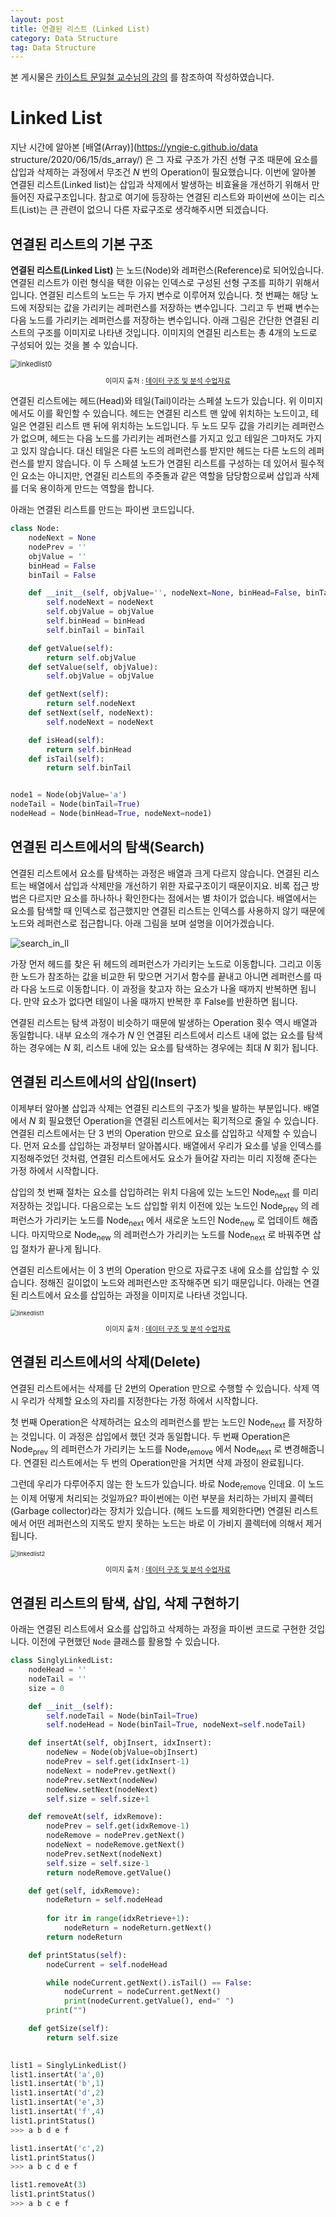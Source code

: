 ```yaml
---
layout: post
title: 연결된 리스트 (Linked List)
category: Data Structure
tag: Data Structure
---
```




본 게시물은 [카이스트 문일철 교수님의 강의](https://www.edwith.org/datastructure-2019s/lecture/40291/) 를 참조하여 작성하였습니다.



# Linked List

지난 시간에 알아본 [배열(Array)](https://yngie-c.github.io/data structure/2020/06/15/ds_array/) 은 그 자료 구조가 가진 선형 구조 때문에 요소를 삽입과 삭제하는 과정에서 무조건 $N$ 번의 Operation이 필요했습니다. 이번에 알아볼 연결된 리스트(Linked list)는 삽입과 삭제에서 발생하는 비효율을 개선하기 위해서 만들어진 자료구조입니다. 참고로 여기에 등장하는 연결된 리스트와 파이썬에 쓰이는 리스트(List)는 큰 관련이 없으니 다른 자료구조로 생각해주시면 되겠습니다. 



## 연결된 리스트의 기본 구조

**연결된 리스트(Linked List)** 는 노드(Node)와 레퍼런스(Reference)로 되어있습니다. 연결된 리스트가 이런 형식을 택한 이유는 인덱스로 구성된 선형 구조를 피하기 위해서 입니다. 연결된 리스트의 노드는 두 가지 변수로 이루어져 있습니다. 첫 번째는 해당 노드에 저장되는 값을 가리키는 레퍼런스를 저장하는 변수입니다. 그리고 두 번째 변수는 다음 노드를 가리키는 레퍼런스를 저장하는 변수입니다. 아래 그림은 간단한 연결된 리스트의 구조를 이미지로 나타낸 것입니다. 이미지의 연결된 리스트는 총 4개의 노드로 구성되어 있는 것을 볼 수 있습니다.

<img src="https://user-images.githubusercontent.com/45377884/85203968-2487fe00-b34c-11ea-80e2-a83b6594d131.png" alt="linkedlist0" style="zoom: 80%;" />

<p align="center" style="font-size:80%">이미지 출처 : <a href="https://www.edwith.org/datastructure-2019s/notice/1658">데이터 구조 및 분석 수업자료</a></p>

연결된 리스트에는 헤드(Head)와 테일(Tail)이라는 스페셜 노드가 있습니다. 위 이미지에서도 이를 확인할 수 있습니다. 헤드는 연결된 리스트 맨 앞에 위치하는 노드이고, 테일은 연결된 리스트 맨 뒤에 위치하는 노드입니다. 두 노드 모두 값을 가리키는 레퍼런스가 없으며, 헤드는 다음 노드를 가리키는 레퍼런스를 가지고 있고 테일은 그마저도 가지고 있지 않습니다. 대신 테일은 다른 노드의 레퍼런스를 받지만 헤드는 다른 노드의 레퍼런스를 받지 않습니다. 이 두 스페셜 노드가 연결된 리스트를 구성하는 데 있어서 필수적인 요소는 아니지만, 연결된 리스트의 주줏돌과 같은 역할을 담당함으로써 삽입과 삭제를 더욱 용이하게 만드는 역할을 합니다.

아래는 연결된 리스트를 만드는 파이썬 코드입니다.

```python
class Node:
    nodeNext = None
    nodePrev = ''
    objValue = ''
    binHead = False
    binTail = False

    def __init__(self, objValue='', nodeNext=None, binHead=False, binTail=False):
        self.nodeNext = nodeNext
        self.objValue = objValue
        self.binHead = binHead
        self.binTail = binTail

    def getValue(self):
        return self.objValue
    def setValue(self, objValue):
        self.objValue = objValue

    def getNext(self):
        return self.nodeNext
    def setNext(self, nodeNext):
        self.nodeNext = nodeNext

    def isHead(self):
        return self.binHead
    def isTail(self):
        return self.binTail


node1 = Node(objValue='a')
nodeTail = Node(binTail=True)
nodeHead = Node(binHead=True, nodeNext=node1)
```



## 연결된 리스트에서의 탐색(Search)

연결된 리스트에서 요소를 탐색하는 과정은 배열과 크게 다르지 않습니다. 연결된 리스트는 배열에서 삽입과 삭제만을 개선하기 위한 자료구조이기 때문이지요. 비록 접근 방법은 다르지만 요소를 하나하나 확인한다는 점에서는 별 차이가 없습니다. 배열에서는 요소를 탐색할 때 인덱스로 접근했지만 연결된 리스트는 인덱스를 사용하지 않기 때문에 노드와 레퍼런스로 접근합니다. 아래 그림을 보며 설명을 이어가겠습니다.

![search_in_ll](https://user-images.githubusercontent.com/45377884/89987576-40a77c00-dcb9-11ea-8f2f-c1de60655858.png)

가장 먼저 헤드를 찾은 뒤 헤드의 레퍼런스가 가리키는 노드로 이동합니다. 그리고 이동한 노드가 참조하는 값을 비교한 뒤 맞으면 거기서 함수를 끝내고 아니면 레퍼런스를 따라 다음 노드로 이동합니다. 이 과정을 찾고자 하는 요소가 나올 때까지 반복하면 됩니다. 만약 요소가 없다면 테일이 나올 때까지 반복한 후 False를 반환하면 됩니다.

연결된 리스트는 탐색 과정이 비슷하기 때문에 발생하는 Operation 횟수 역시 배열과 동일합니다. 내부 요소의 개수가 $N$ 인 연결된 리스트에서 리스트 내에 없는 요소를 탐색하는 경우에는 $N$ 회, 리스트 내에 있는 요소를 탐색하는 경우에는 최대 $N$ 회가 됩니다.



## 연결된 리스트에서의 삽입(Insert)

이제부터 알아볼 삽입과 삭제는 연결된 리스트의 구조가 빛을 발하는 부분입니다. 배열에서 $N$ 회 필요했던 Operation을 연결된 리스트에서는 획기적으로 줄일 수 있습니다. 연결된 리스트에서는 단 $3$ 번의 Operation 만으로 요소를 삽입하고 삭제할 수 있습니다. 먼저 요소를 삽입하는 과정부터 알아봅시다. 배열에서 우리가 요소를 넣을 인덱스를 지정해주었던 것처럼, 연결된 리스트에서도 요소가 들어갈 자리는 미리 지정해 준다는 가정 하에서 시작합니다.

삽입의 첫 번째 절차는 요소를 삽입하려는 위치 다음에 있는 노드인 $\text{Node}_{\text{next}}$ 를 미리 저장하는 것입니다. 다음으로는 노드 삽입할 위치 이전에 있는 노드인 $\text{Node}_{\text{prev}}$ 의 레퍼런스가 가리키는 노드를 $\text{Node}_{\text{next}}$ 에서 새로운 노드인 $\text{Node}_{\text{new}}$ 로 업데이트 해줍니다. 마지막으로 $\text{Node}_{\text{new}}$ 의 레퍼런스가 가리키는 노드를 $\text{Node}_{\text{next}}$ 로 바꿔주면 삽입 절차가 끝나게 됩니다.

연결된 리스트에서는 이 $3$ 번의 Operation 만으로 자료구조 내에 요소를 삽입할 수 있습니다. 정해진 길이없이 노드와 레퍼런스만 조작해주면 되기 때문입니다. 아래는 연결된 리스트에서 요소를 삽입하는 과정을 이미지로 나타낸 것입니다.

<img src="https://user-images.githubusercontent.com/45377884/85203979-38cbfb00-b34c-11ea-81fd-3203ffb478e3.png" alt="linkedlist1" style="zoom: 67%;" />

<p align="center" style="font-size:80%">이미지 출처 : <a href="https://www.edwith.org/datastructure-2019s/notice/1658">데이터 구조 및 분석 수업자료</a></p>



## 연결된 리스트에서의 삭제(Delete)

연결된 리스트에서는 삭제를 단 2번의 Operation 만으로 수행할 수 있습니다. 삭제 역시 우리가 삭제할 요소의 자리를 지정한다는 가정 하에서 시작합니다.

첫 번째 Operation은 삭제하려는 요소의 레퍼런스를 받는 노드인 $\text{Node}_{\text{next}}$ 를 저장하는 것입니다. 이 과정은 삽입에서 했던 것과 동일합니다. 두 번째 Operation은 $\text{Node}_{\text{prev}}$ 의 레퍼런스가 가리키는 노드를 $\text{Node}_{\text{remove}}$ 에서 $\text{Node}_{\text{next}}$ 로 변경해줍니다. 연결된 리스트에서는 두 번의 Operation만을 거치면 삭제 과정이 완료됩니다.

그런데 우리가 다루어주지 않는 한 노드가 있습니다. 바로 $\text{Node}_{\text{remove}}$ 인데요. 이 노드는 이제 어떻게 처리되는 것일까요? 파이썬에는 이런 부분을 처리하는 가비지 콜렉터(Garbage collector)라는 장치가 있습니다. (헤드 노드를 제외한다면) 연결된 리스트에서 어떤 레퍼런스의 지목도 받지 못하는 노드는 바로 이 가비지 콜렉터에 의해서 제거됩니다.

<img src="https://user-images.githubusercontent.com/45377884/85203980-39fd2800-b34c-11ea-9cf3-46b42626916d.png" alt="linkedlist2" style="zoom: 67%;" />

<p align="center" style="font-size:80%">이미지 출처 : <a href="https://www.edwith.org/datastructure-2019s/notice/1658">데이터 구조 및 분석 수업자료</a></p>

## 연결된 리스트의 탐색, 삽입, 삭제 구현하기

아래는 연결된 리스트에서 요소를 삽입하고 삭제하는 과정을 파이썬 코드로 구현한 것입니다. 이전에 구현했던 `Node` 클래스를 활용할 수 있습니다.

```python
class SinglyLinkedList:
    nodeHead = ''
    nodeTail = ''
    size = 0

    def __init__(self):
        self.nodeTail = Node(binTail=True)
        self.nodeHead = Node(binTail=True, nodeNext=self.nodeTail)

    def insertAt(self, objInsert, idxInsert):
        nodeNew = Node(objValue=objInsert)
        nodePrev = self.get(idxInsert-1)
        nodeNext = nodePrev.getNext()
        nodePrev.setNext(nodeNew)
        nodeNew.setNext(nodeNext)
        self.size = self.size+1

    def removeAt(self, idxRemove):
        nodePrev = self.get(idxRemove-1)
        nodeRemove = nodePrev.getNext()
        nodeNext = nodeRemove.getNext()
        nodePrev.setNext(nodeNext)
        self.size = self.size-1
        return nodeRemove.getValue()

    def get(self, idxRemove):
        nodeReturn = self.nodeHead
        
        for itr in range(idxRetrieve+1):
            nodeReturn = nodeReturn.getNext()
        return nodeReturn

    def printStatus(self):
        nodeCurrent = self.nodeHead

        while nodeCurrent.getNext().isTail() == False:
            nodeCurrent = nodeCurrent.getNext()
            print(nodeCurrent.getValue(), end=" ")
        print("")

    def getSize(self):
        return self.size
    

list1 = SinglyLinkedList()
list1.insertAt('a',0)
list1.insertAt('b',1)
list1.insertAt('d',2)
list1.insertAt('e',3)
list1.insertAt('f',4)
list1.printStatus()
>>> a b d e f

list1.insertAt('c',2)
list1.printStatus()
>>> a b c d e f

list1.removeAt(3)
list1.printStatus()
>>> a b c e f
```

